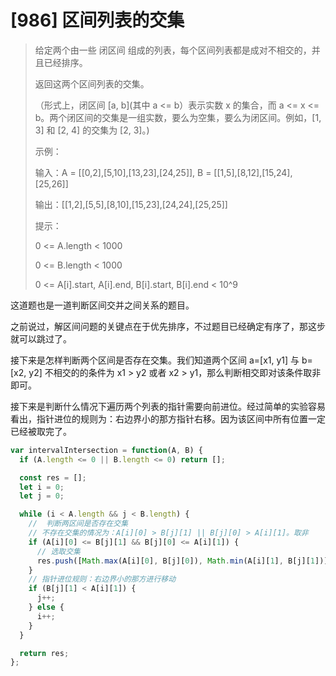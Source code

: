 # [986] 区间列表的交集

> 给定两个由一些 闭区间 组成的列表，每个区间列表都是成对不相交的，并且已经排序。
>
> 返回这两个区间列表的交集。
>
> （形式上，闭区间 [a, b](其中 a <= b）表示实数 x 的集合，而 a <= x <= b。两个闭区间的交集是一组实数，要么为空集，要么为闭区间。例如，[1, 3] 和 [2, 4] 的交集为 [2, 3]。)
>
> 示例：
>
> 输入：A = [[0,2],[5,10],[13,23],[24,25]], B = [[1,5],[8,12],[15,24],[25,26]]
>
> 输出：[[1,2],[5,5],[8,10],[15,23],[24,24],[25,25]]
>
> 提示：
>
> 0 <= A.length < 1000
>
> 0 <= B.length < 1000
>
> 0 <= A[i].start, A[i].end, B[i].start, B[i].end < 10^9

这道题也是一道判断区间交并之间关系的题目。

之前说过，解区间问题的关键点在于优先排序，不过题目已经确定有序了，那这步就可以跳过了。

接下来是怎样判断两个区间是否存在交集。我们知道两个区间 a=[x1, y1] 与 b=[x2, y2] 不相交的的条件为 x1 > y2 或者 x2 > y1，那么判断相交即对该条件取非即可。

接下来是判断什么情况下遍历两个列表的指针需要向前进位。经过简单的实验容易看出，指针进位的规则为：右边界小的那方指针右移。因为该区间中所有位置一定已经被取完了。

```js
var intervalIntersection = function(A, B) {
  if (A.length <= 0 || B.length <= 0) return [];

  const res = [];
  let i = 0;
  let j = 0;

  while (i < A.length && j < B.length) {
    //  判断两区间是否存在交集
    // 不存在交集的情况为：A[i][0] > B[j][1] || B[j][0] > A[i][1]。取非
    if (A[i][0] <= B[j][1] && B[j][0] <= A[i][1]) {
      // 选取交集
      res.push([Math.max(A[i][0], B[j][0]), Math.min(A[i][1], B[j][1])]);
    }
    // 指针进位规则：右边界小的那方进行移动
    if (B[j][1] < A[i][1]) {
      j++;
    } else {
      i++;
    }
  }

  return res;
};
```
